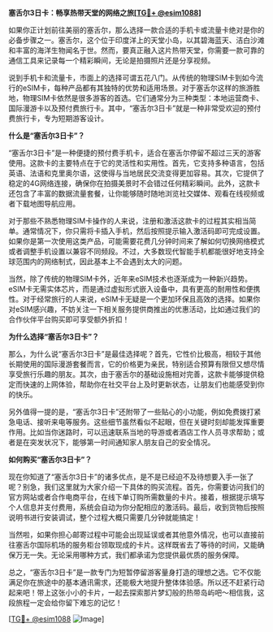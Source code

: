 **塞舌尔3日卡：畅享热带天堂的网络之旅[[TG💪+ @esim1088](https://t.me/s/esim1088)]**

如果你正计划前往美丽的塞舌尔，那么选择一款合适的手机卡或流量卡绝对是你的必备步骤之一。塞舌尔，这个位于印度洋上的天堂小岛，以其碧海蓝天、洁白沙滩和丰富的海洋生物闻名于世。然而，要真正融入这片热带天堂，你需要一款可靠的通信工具来记录每一个精彩瞬间，无论是拍摄照片还是分享视频。

说到手机卡和流量卡，市面上的选择可谓五花八门。从传统的物理SIM卡到如今流行的eSIM卡，每种产品都有其独特的优势和适用场景。对于塞舌尔这样的旅游胜地，物理SIM卡依然是很多游客的首选。它们通常分为三种类型：本地运营商卡、国际漫游卡以及预付费旅行卡。其中，“塞舌尔3日卡”就是一种非常受欢迎的预付费旅行卡，专为短期游客设计。

**什么是“塞舌尔3日卡”？**

“塞舌尔3日卡”是一种便捷的预付费手机卡，适合在塞舌尔停留不超过三天的游客使用。这款卡的主要特点在于它的灵活性和实用性。首先，它支持多种语言，包括英语、法语和克里奥尔语，这使得与当地居民交流变得更加容易。其次，它提供了稳定的4G网络连接，确保你在拍摄美景时不会错过任何精彩瞬间。此外，这款卡还包含了丰富的数据流量套餐，让你能够随时随地浏览社交媒体、观看在线视频或者下载地图导航应用。

对于那些不熟悉物理SIM卡操作的人来说，注册和激活这款卡的过程其实相当简单。通常情况下，你只需将卡插入手机，然后按照提示输入激活码即可完成设置。如果你是第一次使用这类产品，可能需要花费几分钟时间来了解如何切换网络模式或者调整手机设置以兼容不同频段。不过，大多数现代智能手机都能很好地支持全球范围内的网络制式，因此基本上不会遇到太大的问题。

当然，除了传统的物理SIM卡外，近年来eSIM技术也逐渐成为一种新兴趋势。eSIM卡无需实体芯片，而是通过虚拟形式嵌入设备中，具有更高的耐用性和便携性。对于经常旅行的人来说，eSIM卡无疑是一个更加环保且高效的选择。如果你对eSIM感兴趣，不妨关注一下相关服务提供商推出的优惠活动，比如通过我们的合作伙伴平台购买即可享受额外折扣！

**为什么选择“塞舌尔3日卡”？**

那么，为什么说“塞舌尔3日卡”是最佳选择呢？首先，它性价比极高，相较于其他长期使用的国际漫游套餐而言，它的价格更为亲民，特别适合预算有限但又想尽情享受旅行乐趣的朋友。其次，由于塞舌尔的基础设施相对完善，这款卡能够提供稳定而快速的上网体验，帮助你在社交平台上及时更新状态，让朋友们也能感受到你的快乐。

另外值得一提的是，“塞舌尔3日卡”还附带了一些贴心的小功能，例如免费拨打紧急电话、接听来电等服务。这些细节虽然看似不起眼，但在关键时刻却能发挥重要作用。比如当你迷路时，可以迅速联系当地的导游或者酒店工作人员寻求帮助；或者是在突发状况下，能够第一时间通知家人朋友自己的安全情况。

**如何购买“塞舌尔3日卡”？**

现在你知道了“塞舌尔3日卡”的诸多优点，是不是已经迫不及待想要入手一张了呢？别急，我们这里就为大家介绍一下具体的购买流程。首先，你需要访问我们的官方网站或者合作电商平台，在线下单订购所需数量的卡片。接着，根据提示填写个人信息并支付费用，系统会自动为你分配相应的激活码。最后，收到货物后按照说明书进行安装调试，整个过程大概只需要几分钟就能搞定！

当然啦，如果你担心邮寄过程中可能会出现延误或者其他意外情况，也可以直接前往塞舌尔国际机场的服务柜台领取现成的卡片。这样既省去了等待的时间，又能确保万无一失。无论采用哪种方式，我们都承诺为您提供最优质的服务保障。

总之，“塞舌尔3日卡”是一款专门为短暂停留游客量身打造的理想之选。它不仅能满足你在旅途中的基本通讯需求，还能极大地提升整体体验感。所以还不赶紧行动起来吧！带上这张小小的卡片，一起去探索那片梦幻般的热带岛屿吧～相信我，这段旅程一定会给你留下难忘的记忆！

[[TG💪+ @esim1088](https://t.me/s/esim1088) ![Image](https://i.postimg.cc/4NQfJmqS/Snipaste-2025-05-13-00-14-12.png)]